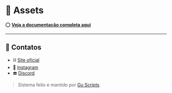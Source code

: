 # 📑 Assets

⭕ [**Veja a documentação completa aqui**](https://github.com/Wortex-Store/Sistema-de-logs/wiki/Sistema-de-logs)

---

## 📲 Contatos

- ⛓️ [Site oficial]()
- 💾 [Instagram]()
- ☎️ [Discord]([https://discord.gg/wortex](https://discord.gg/UbzvC9JEAJ))

> Sistema feito e mantido por [Gu Scripts](https://discord.gg/UbzvC9JEAJ).

